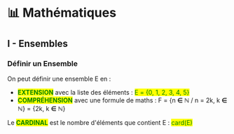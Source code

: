 # 📊 Mathématiques

## I - Ensembles



### Définir un Ensemble

On peut définir une ensemble E en :&#x20;

* <mark style="color:green;">**EXTENSION**</mark> avec la liste des éléments :  <mark style="color:green;">E = {0, 1, 2, 3, 4, 5}</mark>
* <mark style="color:green;">**COMPRÉHENSION**</mark> avec une formule de maths : F = {n **∈** ℕ / n = 2k, k **∈** ℕ} = {2k, k **∈** ℕ}

Le <mark style="color:green;">**CARDINAL**</mark> est le nombre d'éléments que contient E : <mark style="color:green;">card(E)</mark>
